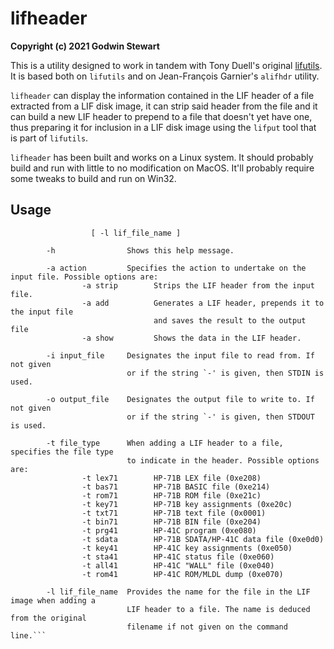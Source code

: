 # lifheader

**Copyright (c) 2021 Godwin Stewart**

This is a utility designed to work in tandem with Tony Duell's original
[lifutils](https://github.com/bug400/lifutils). It is based both on `lifutils`
and on Jean-François Garnier's `alifhdr` utility.

`lifheader` can display the information contained in the LIF header of a file
extracted from a LIF disk image, it can strip said header from the file and it
can build a new LIF header to prepend to a file that doesn't yet have one, thus
preparing it for inclusion in a LIF disk image using the `lifput` tool that is
part of `lifutils`.

`lifheader` has been built and works on a Linux system. It should probably build and
run with little to no modification on MacOS. It'll probably require some tweaks to
build and run on Win32.

## Usage
```        lifheader { -a action | -h } [ -i input_file ] [ -o output_file ] [ -t file_type ]
                  [ -l lif_file_name ]

        -h                Shows this help message.

        -a action         Specifies the action to undertake on the input file. Possible options are:
                -a strip        Strips the LIF header from the input file.
                -a add          Generates a LIF header, prepends it to the input file
                                and saves the result to the output file
                -a show         Shows the data in the LIF header.

        -i input_file     Designates the input file to read from. If not given
                          or if the string `-' is given, then STDIN is used.

        -o output_file    Designates the output file to write to. If not given
                          or if the string `-' is given, then STDOUT is used.

        -t file_type      When adding a LIF header to a file, specifies the file type
                          to indicate in the header. Possible options are:
                -t lex71        HP-71B LEX file (0xe208)
                -t bas71        HP-71B BASIC file (0xe214)
                -t rom71        HP-71B ROM file (0xe21c)
                -t key71        HP-71B key assignments (0xe20c)
                -t txt71        HP-71B text file (0x0001)
                -t bin71        HP-71B BIN file (0xe204)
                -t prg41        HP-41C program (0xe080)
                -t sdata        HP-71B SDATA/HP-41C data file (0xe0d0)
                -t key41        HP-41C key assignments (0xe050)
                -t sta41        HP-41C status file (0xe060)
                -t all41        HP-41C "WALL" file (0xe040)
                -t rom41        HP-41C ROM/MLDL dump (0xe070)

        -l lif_file_name  Provides the name for the file in the LIF image when adding a
                          LIF header to a file. The name is deduced from the original
                          filename if not given on the command line.```